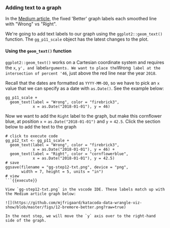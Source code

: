 ### Adding text to a graph 

In the [Medium article](https://medium.economist.com/mistakes-weve-drawn-a-few-8cdd8a42d368), the fixed 'Better' graph labels each smoothed line with "Wrong" vs "Right".  

We're going to add text labels to our graph using the `ggplot2::geom_text()` function. The `gg_p11_scale` object has the latest changes to the plot.

#### Using the `geom_text()` function

`ggplot2::geom_text()` works on a Cartesian coordinate system and requires the `x`, `y', and `label` arguments. We want to place the `Wrong` label at the intersection of percent '46`, just above the red line near the year `2018`. 

Recall that the dates are formatted as `YYYY-MM-DD`, so we have to pick an `x` value that we can specify as a date with `as.Date()`. See the example below:

```
gg_p11_scale + 
  geom_text(label = "Wrong", color = "firebrick3", 
            x = as.Date("2018-01-01"), y = 46)
```

Now we want to add the `Right` label to the graph, but make this cornflower blue, at position `x` = `as.Date("2018-01-01")` and `y` = `42.5`. Click the section below to add the text to the graph

```
# click to execute code
gg_p12_txt <- gg_p11_scale + 
  geom_text(label = "Wrong", color = "firebrick3", 
            x = as.Date("2018-01-01"), y = 46) + 
  geom_text(label = "Right", color = "cornflowerblue", 
            x = as.Date("2018-01-01"), y = 42.5)
# save
ggsave(filename = "gg-step12-txt.png", device = "png", 
       width = 7, height = 5, units = "in")
# view
```{{execute}}

View `gg-step12-txt.png` in the vscode IDE. These labels match up with the Medium article graph below: 

![](https://github.com/mjfrigaard/katacoda-data-wrangle-viz-show/blob/master/figs/12-bremore-better.png?raw=true)

In the next step, we will move the `y` axis over to the right-hand side of the graph.
